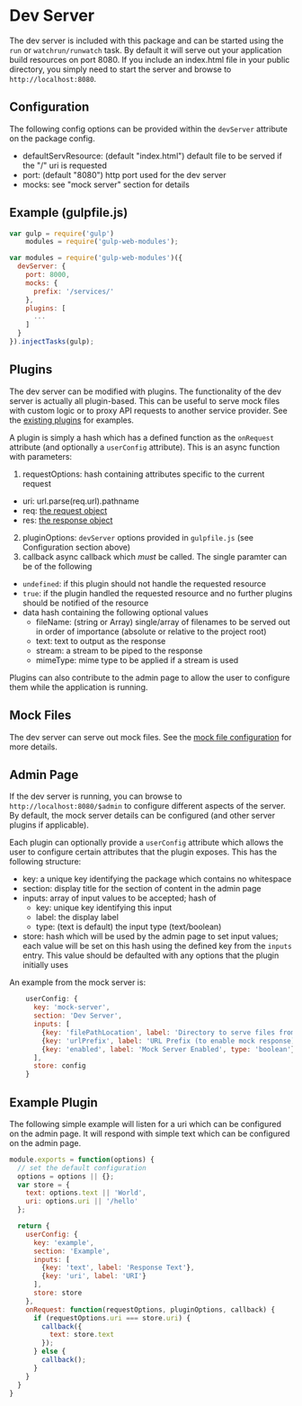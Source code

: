 Dev Server
=================

The dev server is included with this package and can be started using the `run` or `watchrun/runwatch` task.  By default it will serve out your application build resources on port 8080.  If you include an index.html file in your public directory, you simply need to start the server and browse to `http://localhost:8080`.

Configuration
-------------
The following config options can be provided within the `devServer` attribute on the package config.
* defaultServResource: (default "index.html") default file to be served if the "/" uri is requested
* port: (default "8080") http port used for the dev server
* mocks: see "mock server" section for details

Example (gulpfile.js)
------------
```javascript
var gulp = require('gulp')
    modules = require('gulp-web-modules');

var modules = require('gulp-web-modules')({
  devServer: {
    port: 8000,
    mocks: {
      prefix: '/services/'
    },
    plugins: [
      ...
    ]
  }
}).injectTasks(gulp);
```

Plugins
----------
The dev server can be modified with plugins.  The functionality of the dev server is actually all plugin-based.  This can be useful to serve mock files with custom logic or to proxy API requests to another service provider.  See the [existing plugins](https://github.com/jhudson8/gulp-web-modules/tree/master/lib/dev-server) for examples.

A plugin is simply a hash which has a defined function as the `onRequest` attribute (and optionally a `userConfig` attribute).  This is an async function with parameters:

1. requestOptions: hash containing attributes specific to the current request
  * uri: url.parse(req.url).pathname
  * req: [the request object](http://nodejs.org/api/http.html#http_http_incomingmessage)
  * res: [the response object](http://nodejs.org/api/http.html#http_class_http_serverresponse)
2. pluginOptions: `devServer` options provided in `gulpfile.js` (see Configuration section above)
3. callback async callback which *must* be called.  The single paramter can be of the following
  * `undefined`: if this plugin should not handle the requested resource
  * `true`: if the plugin handled the requested resource and no further plugins should be notified of the resource
  * data hash containing the following optional values
    * fileName: (string or Array) single/array of filenames to be served out in order of importance (absolute or relative to the project root)
    * text: text to output as the response
    * stream: a stream to be piped to the response
    * mimeType: mime type to be applied if a stream is used

Plugins can also contribute to the admin page to allow the user to configure them while the application is running.

Mock Files
------------
The dev server can serve out mock files.  See the [mock file configuration](./mock-server.md) for more details.

Admin Page
-------------
If the dev server is running, you can browse to `http://localhost:8080/$admin` to configure different aspects of the server.  By default, the mock server details can be configured (and other server plugins if applicable).

Each plugin can optionally provide a `userConfig` attribute which allows the user to configure certain attributes that the plugin exposes.  This has the following structure:
* key: a unique key identifying the package which contains no whitespace
* section: display title for the section of content in the admin page
* inputs: array of input values to be accepted;  hash of
  * key: unique key identifying this input
  * label: the display label
  * type: (text is default) the input type (text/boolean)
* store: hash which will be used by the admin page to set input values;  each value will be set on this hash using the defined key from the `inputs` entry.  This value should be defaulted with any options that the plugin initially uses

An example from the mock server is:
```javascript
    userConfig: {
      key: 'mock-server',
      section: 'Dev Server',
      inputs: [
        {key: 'filePathLocation', label: 'Directory to serve files from'},
        {key: 'urlPrefix', label: 'URL Prefix (to enable mock response)'},
        {key: 'enabled', label: 'Mock Server Enabled', type: 'boolean'},
      ],
      store: config
    }
```

Example Plugin
--------------
The following simple example will listen for a uri which can be configured on the admin page.  It will respond with simple text which can be configured on the admin page.

```javascript
module.exports = function(options) {
  // set the default configuration
  options = options || {};
  var store = {
    text: options.text || 'World',
    uri: options.uri || '/hello'
  };

  return {
    userConfig: {
      key: 'example',
      section: 'Example',
      inputs: [
        {key: 'text', label: 'Response Text'},
        {key: 'uri', label: 'URI'}
      ],
      store: store
    },
    onRequest: function(requestOptions, pluginOptions, callback) {
      if (requestOptions.uri === store.uri) {
        callback({
          text: store.text
        });
      } else {
        callback();
      }
    }
  }
}
```
